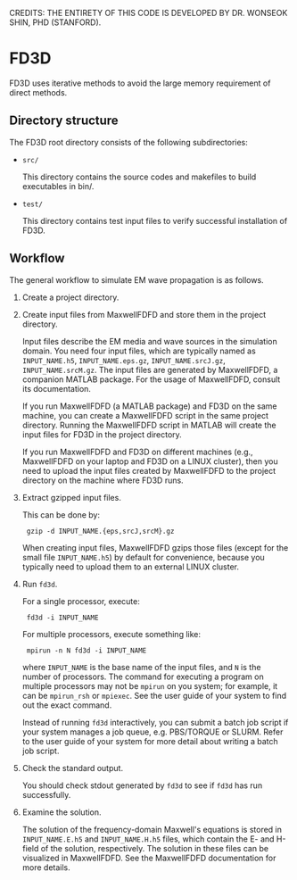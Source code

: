 CREDITS: THE ENTIRETY OF THIS CODE IS DEVELOPED BY DR. WONSEOK SHIN, PHD (STANFORD).

FD3D
====
FD3D uses iterative methods to avoid the large memory requirement of direct methods.

Directory structure
-------------------
The FD3D root directory consists of the following subdirectories:
- `src/`

	This directory contains the source codes and makefiles to build executables in bin/.

- `test/`

	This directory contains test input files to verify successful installation of FD3D.


Workflow
--------
The general workflow to simulate EM wave propagation is as follows.

1. Create a project directory.

2. Create input files from MaxwellFDFD and store them in the project directory.

	Input files describe the EM media and wave sources in the simulation domain. You need four input files, which are typically named as `INPUT_NAME.h5`, `INPUT_NAME.eps.gz`, `INPUT_NAME.srcJ.gz`, `INPUT_NAME.srcM.gz`.  The input files are generated by MaxwellFDFD, a companion MATLAB package.  For the usage of MaxwellFDFD, consult its documentation. 

	If you run MaxwellFDFD (a MATLAB package) and FD3D on the same machine, you can create a MaxwellFDFD script in the same project directory.  Running the MaxwellFDFD script in MATLAB will create the input files for FD3D in the project directory.

	If you run MaxwellFDFD and FD3D on different machines (e.g., MaxwellFDFD on your laptop and FD3D on a LINUX cluster), then you need to upload the input files created by MaxwellFDFD to the project directory on the machine where FD3D runs.

3. Extract gzipped input files.

	This can be done by:

		gzip -d INPUT_NAME.{eps,srcJ,srcM}.gz

	When creating input files, MaxwellFDFD gzips those files (except for the small file `INPUT_NAME.h5`) by default for convenience, because you typically need to upload them to an external LINUX cluster.

4. Run `fd3d`.  

	For a single processor, execute:

		fd3d -i INPUT_NAME

	For multiple processors, execute something like:

		mpirun -n N fd3d -i INPUT_NAME

	where `INPUT_NAME` is the base name of the input files, and `N` is the number of processors.  The command for executing a program on multiple processors may not be `mpirun` on you system; for example, it can be `mpirun_rsh` or `mpiexec`.  See the user guide of your system to find out the exact command.

	Instead of running `fd3d` interactively, you can submit a batch job script if your system manages a job queue, e.g. PBS/TORQUE or SLURM.  Refer to the user guide of your system for more detail about writing a batch job script.

5. Check the standard output.

	You should check stdout generated by `fd3d` to see if `fd3d` has run successfully.

6. Examine the solution.

	The solution of the frequency-domain Maxwell's equations is stored in `INPUT_NAME.E.h5` and `INPUT_NAME.H.h5` files, which contain the E- and H-field of the solution, respectively.  The solution in these files can be visualized in MaxwellFDFD.  See the MaxwellFDFD documentation for more details.
